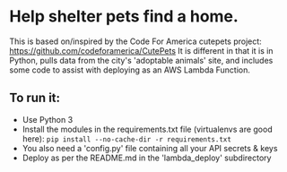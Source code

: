 # Help shelter pets find a home.
This is based on/inspired by the Code For America cutepets project: https://github.com/codeforamerica/CutePets
It is different in that it is in Python, pulls data from the city's 'adoptable animals' site, and includes some code to assist with deploying as an AWS Lambda Function.
## To run it:
* Use Python 3
* Install the modules in the requirements.txt file (virtualenvs are good here):
`pip install --no-cache-dir -r requirements.txt`
* You also need a 'config.py' file containing all your API secrets & keys
* Deploy as per the README.md in the 'lambda_deploy' subdirectory
